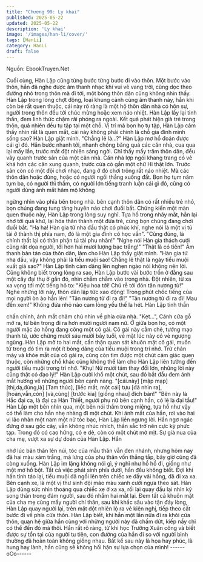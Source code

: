 ```yaml
---
title: "Chương 99: Ly khai"
published: 2025-05-22
updated: 2025-05-22
description: 'Ly khai'
image: '/images/han-li/cover/'
tags: [HanLi]
category: HanLi
draft: false
---
```


Nguồn: EbookTruyen.Net

Cuối cùng, Hàn Lập cũng từng bước từng bước đi vào thôn.
Một bước vào thôn, hắn đã nghe được âm thanh nhạc khí vui vẻ
vang trời, cũng dọc theo đường nhỏ trong thôn mà đi tới, một
bóng thôn dân cũng không nhìn thấy.
Hàn Lập trong lòng chợt động, loại khung cảnh cùng âm thanh
này, hắn khi còn bé rất quen thuộc, cái này rõ ràng là một hộ thôn
dân nhà có hôn sự, người trong thôn đều tới chúc mừng hoặc
xem náo nhiệt.
Hàn Lập lấy lại tinh thần, đem linh thức chậm rãi phóng ra ngoài.
Kết quả phát hiện già trẻ trong thôn, quả nhiên đều tụ tập tại một
chỗ. Vị trí mà bọn họ tụ tập, Hàn Lập cảm thấy nhìn rất là quen
mắt, cái này không phải chính là chỗ gia đình mình sống sao?
Hàn Lập giật mình.
"Chẳng lẽ là…?" Hàn Lập mơ hồ đoán được cái gì đó.
Hắn bước nhanh tới, nhanh chóng băng quá các căn nhà, cua
qua lại mấy lần, trước mắt đột nhiên sáng ngời.
Chỉ thấy mấy trăm thôn dân, đều vây quanh trước sân của một
căn nhà.
Căn nhà lợp ngói khang trang có vẻ khá hơn các căn xung quanh,
trước cửa có gắn một chữ Hỉ thật lớn. Trước sân còn có một đội
chơi nhạc, đang ở đó chơi trông rất náo nhiệt.
Mà các thôn dân hoặc đứng, hoặc có người ngồi thẳng xuống đất.
Bọn họ tụm năm tụm ba, có người thì thầm, có người lớn tiếng
tranh luận cái gì đó, cũng có người dùng ánh mắt hâm mộ không

ngừng nhìn vào phía bên trong nhà.
bên cạnh thôn dân có rất nhiều trẻ nhỏ, bọn chúng đang tung tăng
huyên náo chơi đuổi bắt.
Chứng kiến một màn quen thuộc này, Hàn Lập trong lòng suy
nghĩ. Tựa hồ trong nháy mắt, hắn lại nhớ tới quá khứ, lại hóa thân
thành một đứa trẻ, cùng bọn chúng đang chơi đuổi bắt.
"Ha ha! Hàn gia tứ nha đầu thật có phúc khí, nghe nói là một vị tú
tài ở thành thị phía nam, đó là một gia đình có học vấn".
"Cũng đúng, là chính thất lại có thân phận tú tài phu nhân!"
"Nghe nói Hàn gia thách cưới cũng rất dọa người, tới hơn hai
mươi lượng bạc trắng!"
"Thật là có tiền!"
Âm thanh bàn tán của thôn dân, làm cho Hàn Lập thấy giật mình.
"Hàn gia tứ nha đầu, vậy không phải là tiểu muội sao! Chẳng lẻ
thật là ngày tiểu muội xuất giá sao?" Hàn Lập tình cảm dâng lên
nghẹn ngào nói không nên lời.
Cũng không biết trong lòng ra sao, Hàn Lập bước vài bước trốn ở
đằng sau một cây đại thụ ở gần đó, nhìn chằm chằm vào trong
nhà.
Đột nhiên, từ xa xa vọng tới một tiếng hô to: "Kiệu hoa tới! Chú rễ
tới đón tân nương tử!"
Nghe những lời này, thôn dân lập tức xao động! Trong phút chốc
tiếng của mọi người òn ào hẳn lên!
"Tân nương tử đi ra đi!"
"Tân nương tử đi ra đi! Mau đến xem!"
Không đứa nhỏ nào cam lòng yếu thế la hét. Hàn Lập tinh thần

chấn chỉnh, ánh mắt chăm chú nhìn về phía cửa nhà.
"Kẹt…", Cánh cửa gỗ mở ra, từ bên trong đi ra hơn mười người
nam nữ. Ở giữa bọn họ, có một người mặc áo hồng đang cõng
một cô gái.
Cô gái này cằm chẻ, tướng mạo thanh tú, ước chừng mười sáu
mười bảy tuổi, vẻ mặt lúc này có vẻ ngượng ngùng.
Hàn Lập mở to hai mắt, cẩn thận quan sát khuôn mặt cô gái,
muốn từ trong đó tìm ra một ít bóng dáng của tiểu muội trong trí
nhớ.
Trừ chân mày và khóe mắt của cô gái ra, cũng còn tìm được một
chút cảm giác quen thuộc, còn những chỗ khác cũng không thể
làm cho Hàn Lập liên tưởng đến người tiểu muội trong trí nhớ.
"Khụ! Nữ mười tám thay đổi lớn, những lời này cũng thật có đạo
lý!" Hàn Lập cười khổ một chút, sau đó bắt đầu đem ánh mắt
hướng về những người bên cạnh nàng.
"[cái.này] [mập mạp] [thị,dạ,đúng,là] [Tam thúc], [liếc mắt, một cái]
tựu [đã nhìn ra], [hoàn,vẫn,còn] [và,cùng] [trước kia] [giống nhau]
đích bàn!"
"Bên này là Hắc đại ca, là đại ca Hàn Thiết, người phụ nữ bên
cạnh hắn, có lẽ là đại tẩu!"
Hàn Lập một bên nhìn qua, một bên nói thầm trong miệng, tựa hồ
như vậy có thể làm cho hắn nhẹ nhàng đi một chút.
Khi ánh mắt của hắn, rơi vào hai vị lão nhân một nam một nữ tóc
bạc, Hàn Lập liền ngưng lời.
Hắn ngơ ngác đứng ở sau gốc cây, vẫn không nhúc nhích, thần
sắc trở nên cực kỳ phức tạp.
Trong đó có cao hứng, có e dè, còn có một chút mờ mịt.
Sự già nua của cha mẹ, vượt xa sự dự doán của Hàn Lập. Hắn

nhớ lúc bản thân lên núi, tóc của mẫu thân vẫn đen nhánh, nhưng
hôm nay đã hai màu xám trắng, mà lưng của phụ thân vốn thẳng
tắp, bây giờ cũng đã còng xuống.
Hàn Lập im lặng không nói gì, ý nghĩ như hồ hồ đi, giống như một
mớ hồ bột. Tất cả việc phát sinh phía dưới, hắn đều không biết.
Đợi khi hắn tỉnh táo lại, tiểu muội đã ngồi lên trên chiếc xe đầy vải
hồng, đã đi xa xa. Bên cạnh xe, là một vị thư sinh đội mão màu
xanh cưỡi ngựa theo sát.
Hàn Lập dùng sức nhìn thoáng qua chiếc xe ở xa xa, rồi lại quay
đầu lại nhìn kỹ song thân trong đám người, sau đó nhắm hai mắt
lại.
Đem tất cả khuôn mặt của cha mẹ cùng mấy người chí thân, sau
khi khắc sâu vào tận đáy lòng, Hàn Lập quay người lại, trên mặt
đột nhiên lộ ra vẻ kiên nghị, tiếp theo cất bước đi về phía cửa
thôn.
Hàn Lập biết, khi hắn một lần nữa đi ra khỏi cửa thôn, quan hệ
giữa hắn cùng với những người này đã chấm dứt, kiếp nầy chỉ có
thể đến đó mà thôi.
Hắn rất rõ ràng, từ khi học Trường Xuân công và biết được sự tồn
tại của người tu tiên, con đường của hắn đi so với người bình
thường đã hoàn toàn không giống nhau.
Bất kể sau này là họa hay phúc, là hung hay lành, hắn cũng sẽ
không hối hận sự lựa chọn của mình!
------oOo------
